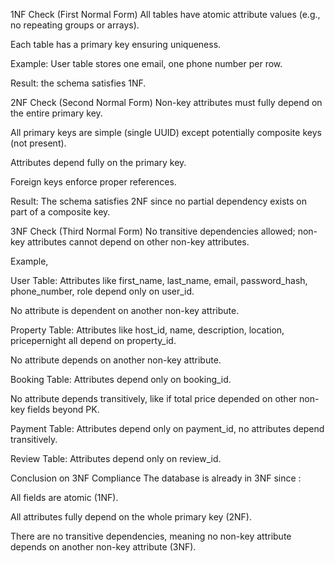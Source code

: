 1NF Check (First Normal Form)
All tables have atomic attribute values (e.g., no repeating groups or arrays).

Each table has a primary key ensuring uniqueness.

Example: User table stores one email, one phone number per row.

Result: the schema satisfies 1NF.

2NF Check (Second Normal Form)
Non-key attributes must fully depend on the entire primary key.

All primary keys are simple (single UUID) except potentially composite keys (not present).

Attributes depend fully on the primary key.

Foreign keys enforce proper references.

Result: The schema satisfies 2NF since no partial dependency exists on part of a composite key.

3NF Check (Third Normal Form)
No transitive dependencies allowed; non-key attributes cannot depend on other non-key attributes.

Example,

User Table:
Attributes like first_name, last_name, email, password_hash, phone_number, role depend only on user_id.

No attribute is dependent on another non-key attribute.

Property Table:
Attributes like host_id, name, description, location, pricepernight all depend on property_id.

No attribute depends on another non-key attribute.

Booking Table:
Attributes depend only on booking_id.

No attribute depends transitively, like if total price depended on other non-key fields beyond PK.

Payment Table:
Attributes depend only on payment_id, no attributes depend transitively.

Review Table:
Attributes depend only on review_id.


Conclusion on 3NF Compliance
The database is already in 3NF since :

All fields are atomic (1NF).

All attributes fully depend on the whole primary key (2NF).

There are no transitive dependencies, meaning no non-key attribute depends on another non-key attribute (3NF).
